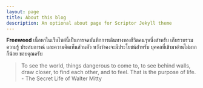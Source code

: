 ```yaml
---
layout: page
title: About this blog
description: An optional about page for Scriptor Jekyll theme
---
```


**Freeweed**
เนื้อหาในเว็บไซต์นี้เป็นการจดบันทึกการเดินทางของชีวิตคนๆหนึ่งสำหรับ เก็บรวบรวมความรู้ ประสบการณ์ และความคิดเห็นส่วนตัว หวังว่าคงจะมีประโยชน์สำหรับ บุคคลที่เข้ามาอ่านไม่มากก็น้อย ขอบคุณครับ

> To see the world, things dangerous to come to, to see behind walls, draw closer, to find each other, and to feel. That is the purpose of life. - The Secret Life of Walter Mitty 

